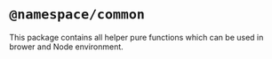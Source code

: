 # `@namespace/common`

This package contains all helper pure functions which can be used in brower and Node environment.
